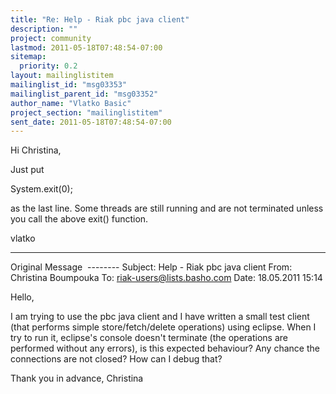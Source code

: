 ```yaml
---
title: "Re: Help - Riak pbc java client"
description: ""
project: community
lastmod: 2011-05-18T07:48:54-07:00
sitemap:
  priority: 0.2
layout: mailinglistitem
mailinglist_id: "msg03353"
mailinglist_parent_id: "msg03352"
author_name: "Vlatko Basic"
project_section: "mailinglistitem"
sent_date: 2011-05-18T07:48:54-07:00
---
```



 
 
 Hi Christina,

 Just put 

 System.exit(0);

 as the last line. Some threads are still running and are not
 terminated unless you call the above exit() function.


 vlatko

--------
 Original Message  --------
 Subject: Help - Riak pbc java client
 From: Christina Boumpouka 
 To: riak-users@lists.basho.com
 Date: 18.05.2011 15:14

Hello,

 I am trying to use the pbc java client and I have written a small
 test client (that performs simple store/fetch/delete operations)
 using eclipse. When I try to run it, eclipse's console doesn't
 terminate (the operations are performed without any errors), is
 this expected behaviour? Any chance the connections are not
 closed? How can I debug that?

 Thank you in advance,
 Christina
